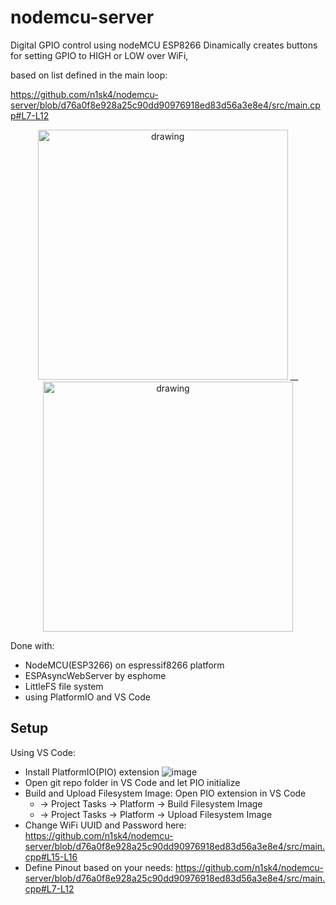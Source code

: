 # nodemcu-server
Digital GPIO control using nodeMCU ESP8266
Dinamically creates buttons for setting GPIO to HIGH or LOW over WiFi,

based on list defined in the main loop:

https://github.com/n1sk4/nodemcu-server/blob/d76a0f8e928a25c90dd90976918ed83d56a3e8e4/src/main.cpp#L7-L12

<p align="center">
<img src="https://github.com/user-attachments/assets/47545000-7c17-4bfe-9a0c-e8d154ff9865" alt="drawing" width="400"/> __  <img src="https://github.com/user-attachments/assets/ce7e18ef-509f-4391-b2da-9d880a299352" alt="drawing" width="400"/>
</p>

Done with:
 * NodeMCU(ESP3266) on espressif8266 platform
 * ESPAsyncWebServer by esphome
 * LittleFS file system
 * using PlatformIO and VS Code

## Setup
Using VS Code:
 * Install PlatformIO(PIO) extension
![image](https://github.com/user-attachments/assets/6fe7340e-5bb8-45c4-a3ee-443ef84b55f2)
 * Open git repo folder in VS Code and let PIO initialize
 * Build and Upload Filesystem Image:
   Open PIO extension in VS Code
     * -> Project Tasks -> Platform -> Build Filesystem Image
     * -> Project Tasks -> Platform -> Upload Filesystem Image
 * Change WiFi UUID and Password here:
   https://github.com/n1sk4/nodemcu-server/blob/d76a0f8e928a25c90dd90976918ed83d56a3e8e4/src/main.cpp#L15-L16
 * Define Pinout based on your needs:
   https://github.com/n1sk4/nodemcu-server/blob/d76a0f8e928a25c90dd90976918ed83d56a3e8e4/src/main.cpp#L7-L12
   
   
